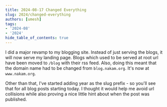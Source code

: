 ```yaml
---
title: 2024-08-17 Changed Everything
slug: 2024/changed-everything
authors: [umesh]
tags:
- '2024-08'
- '2024'
hide_table_of_contents: true
---
```

I did a major revamp to my blogging site. Instead of just serving the blogs<!-- truncate -->, it will now serve my landing page. Blogs which used to be served at root url have been moved to `/blog` with their rss feed. Also, doing this meant that the domain name had to be changed from `blog.nakam.org`. It's now at `www.nakam.org`.

Other than that, I've started adding year as the slug prefix - so you'll see that for all blog posts starting today. I thought it would help me avoid url collisions while also proving a nice little hint about when the post was published.